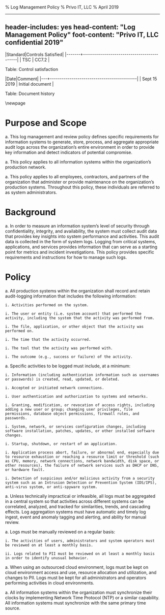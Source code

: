 % Log Management Policy
% Privo IT, LLC
% April 2019

---
header-includes: yes
head-content: "Log Management Policy"
foot-content: "Privo IT, LLC confidential 2019"
---

|Standard|Controls Satisfied|
|-------+--------------------------------------------|
| TSC | CC7.2 |

Table: Control satisfaction


|Date|Comment|
|---+--------------------------------------------|
| Sept 15 2019 | Initial document |

Table: Document history


\newpage


# Purpose and Scope

a. This log management and review policy defines specific requirements for information systems to generate, store, process, and aggregate appropriate audit logs across the organization’s entire environment in order to provide key information and detect indicators of potential compromise.

a. This policy applies to all information systems within the organization’s production network.

a. This policy applies to all employees, contractors, and partners of the organization that administer or provide maintenance on the organization’s production systems. Throughout this policy, these individuals are referred to as system administrators.

# Background

a. In order to measure an information system’s level of security through confidentiality, integrity, and availability, the system must collect audit data that provides key insights into system performance and activities. This audit data is collected in the form of system logs. Logging from critical systems, applications, and services provides information that can serve as a starting point for metrics and incident investigations. This policy provides specific requirements and instructions for how to manage such logs.

# Policy

a. All production systems within the organization shall record and retain audit-logging information that includes the following information:

    i. Activities performed on the system.

    i. The user or entity (i.e. system account) that performed the activity, including the system that the activity was performed from.
    
    i. The file, application, or other object that the activity was performed on.
    
    i. The time that the activity occurred.

    i. The tool that the activity was performed with.

    i. The outcome (e.g., success or failure) of the activity.

a. Specific activities to be logged must include, at a minimum:

    i. Information (including authentication information such as usernames or passwords) is created, read, updated, or deleted. 

    i. Accepted or initiated network connections. 

    i. User authentication and authorization to systems and networks.

    i. Granting, modification, or revocation of access rights, including adding a new user or group; changing user privileges, file permissions, database object permissions, firewall rules, and passwords.

    i. System, network, or services configuration changes, including software installation, patches, updates, or other installed software changes.
  
    i. Startup, shutdown, or restart of an application. 
  
    i. Application process abort, failure, or abnormal end, especially due to resource exhaustion or reaching a resource limit or threshold (such as CPU, memory, network connections, network bandwidth, disk space, or other resources), the failure of network services such as DHCP or DNS, or hardware fault.

    i. Detection of suspicious and/or malicious activity from a security system such as an Intrusion Detection or Prevention System (IDS/IPS), anti-virus system, or anti-spyware system.

a. Unless technically impractical or infeasible, all logs must be aggregated in a central system so that activities across different systems can be correlated, analyzed, and tracked for similarities, trends, and cascading effects. Log aggregation systems must have automatic and timely log ingest, event and anomaly tagging and alerting, and ability for manual review.

a. Logs must be manually reviewed on a regular basis:
  
    i. The activities of users, administrators and system operators must be reviewed on at least a monthly basis.

    ii. Logs related to PII must be reviewed on at least a monthly basis in order to identify unusual behavior.

a. When using an outsourced cloud environment, logs must be kept on cloud environment access and use, resource allocation and utilization, and changes to PII. Logs must be kept for all administrators and operators performing activities in cloud environments.

a. All information systems within the organization must synchronize their clocks by implementing Network Time Protocol (NTP) or a similar capability. All information systems must synchronize with the same primary time source.


